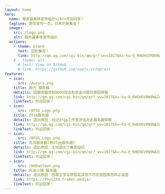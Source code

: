 ```yaml
---
layout: home
hero:
  name: 服务器集体宣传组织</br>欢迎回家！
  tagline: 愿您宣传一生，归来仍是集宣！
  image:
    src: /logo.png
    alt: 服务器集体宣传组织
  actions:
    - theme: brand
      text: 回到集宣！
      link: http://qm.qq.com/cgi-bin/qm/qr?_wv=1027&k=-ha-O_RHEHGVRN9NAZem0ERNmHe7T51C&authKey=1Xb0FkaaJ1VwawDAZQIDz4eGFi6I32VMj6zN5pMgusmRBq%2FDhipJirNgXqHgQ51W&noverify=0&group_code=715969715
    # - theme: alt
      # text: View on GitHub
      # link: https://github.com/vuejs/vitepress
features:
  - icon:
      src: /Aurora.png
    title: 极光 服务器
    details: 因服务器受到DDOS攻击和资金问题的原因停服
    link: http://qm.qq.com/cgi-bin/qm/qr?_wv=1027&k=-ha-O_RHEHGVRN9NAZem0ERNmHe7T51C&authKey=1Xb0FkaaJ1VwawDAZQIDz4eGFi6I32VMj6zN5pMgusmRBq%2FDhipJirNgXqHgQ51W&noverify=0&group_code=715969715
    linkText: 欢迎回家！
  - icon:
      src: /DFGG_Logo.png
    title: dfsb服务器
    details: 退出原因：经过dfgg工作室评估对此服务器停服
    link: http://qm.qq.com/cgi-bin/qm/qr?_wv=1027&k=-ha-O_RHEHGVRN9NAZem0ERNmHe7T51C&authKey=1Xb0FkaaJ1VwawDAZQIDz4eGFi6I32VMj6zN5pMgusmRBq%2FDhipJirNgXqHgQ51W&noverify=0&group_code=715969715
    linkText: 欢迎回家！
  - icon:
      src: /DFGG_Logo.png
    title: 花风服务器(原dfgg服务器)
    details: 退出原因：主动退出了集宣组织
    link: http://qm.qq.com/cgi-bin/qm/qr?_wv=1027&k=-ha-O_RHEHGVRN9NAZem0ERNmHe7T51C&authKey=1Xb0FkaaJ1VwawDAZQIDz4eGFi6I32VMj6zN5pMgusmRBq%2FDhipJirNgXqHgQ51W&noverify=0&group_code=715969715
    linkText: 欢迎回家！
  - icon:
      src: /HeDanTown.png
    title: 何淡小镇 服务器
    details: 退出原因：因服主学业原因及其他不可抗拒因素而停止运营
    link: https://fhy1234.framer.media/
    linkText: 欢迎回家！
---
```

